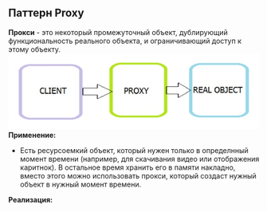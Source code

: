 ## Паттерн Proxy

**Прокси** - это некоторый промежуточный объект, дублирующий функциональность реального объекта, и ограничивающий доступ к этому объекту.
<br/>
![logo](img/img1.jpg)
<br/>
**Применение:**
* Есть ресурсоемкий объект, который нужен только в определнный момент времени (например, для скачивания видео или отображения каритнок). В остальное время хранить его в памяти накладно, вместо этого можно использовать прокси, который создаст нужный объект в нужный момент времени.

**Реализация:**
